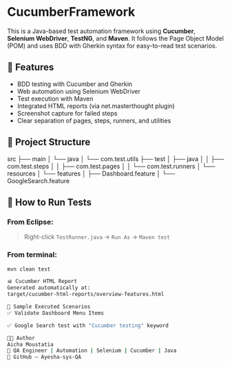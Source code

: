 # CucumberFramework

This is a Java-based test automation framework using **Cucumber**, **Selenium WebDriver**, **TestNG**, and **Maven**. It follows the Page Object Model (POM) and uses BDD with Gherkin syntax for easy-to-read test scenarios.

## 🚀 Features

- BDD testing with Cucumber and Gherkin
- Web automation using Selenium WebDriver
- Test execution with Maven
- Integrated HTML reports (via net.masterthought plugin)
- Screenshot capture for failed steps
- Clear separation of pages, steps, runners, and utilities

## 📂 Project Structure
src
├── main
│ └── java
│ └── com.test.utils
├── test
│ ├── java
│ │ ├── com.test.steps
│ │ ├── com.test.pages
│ │ └── com.test.runners
│ └── resources
│ └── features
│ ├── Dashboard.feature
│ └── GoogleSearch.feature

## 🧪 How to Run Tests

### From Eclipse:
> Right-click `TestRunner.java` → `Run As` → `Maven test`

### From terminal:
```bash
mvn clean test

📊 Cucumber HTML Report
Generated automatically at:
target/cucumber-html-reports/overview-features.html

📸 Sample Executed Scenarios
✅ Validate Dashboard Menu Items

✅ Google Search test with "Cucumber testing" keyword

👩‍💻 Author
Aicha Moustatia
🧪 QA Engineer | Automation | Selenium | Cucumber | Java
🔗 GitHub – Ayesha-sys-QA



